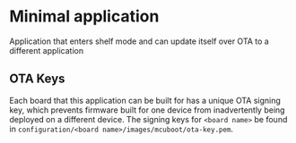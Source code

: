 # Minimal application

Application that enters shelf mode and can update itself over OTA to a different application

## OTA Keys

Each board that this application can be built for has a unique OTA signing key, which prevents
firmware built for one device from inadvertently being deployed on a different device. The
signing keys for `<board name>` be found in `configuration/<board name>/images/mcuboot/ota-key.pem`.
